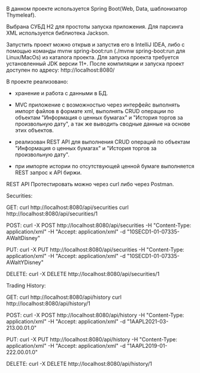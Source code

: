 В данном проекте используется Spring Boot(Web, Data, шаблонизатор Thymeleaf).

Выбрана СУБД H2 для простоты запуска приложения.
Для парсинга XML используется библиотека Jackson.

Запустить проект можно открыв и запустив его в IntelliJ IDEA, либо с помощью команды mvnw spring-boot:run (./mvnw spring-boot:run для Linux/MacOs) из каталога проекта. Для запуска проекта требуется установленный JDK версии 11+.
После компиляции и запуска проект доступен по адресу: http://localhost:8080/

В проекте реализовано:

- хранение и работа с данными в БД.

- MVC приложение с возможностью через интерфейс выполнять импорт файлов в формате xml, выполнять CRUD операции по объектам "Информация о ценных бумагах" и "История торгов за произвольную дату", а так же выводить сводные данные на основе этих объектов.
- реализован REST API для выполнения CRUD операций по объектам "Информация о ценных бумагах" и "История торгов за произвольную дату".
- при импорте истории по отсутствующей ценной бумаге выполняется REST запрос к API биржи.

REST API
Протестировать можно через curl либо через Postman.

Securities:

GET:
curl http://localhost:8080/api/securities
curl http://localhost:8080/api/securities/1

POST:
curl -X POST http://localhost:8080/api/securities -H "Content-Type: application/xml" -H "Accept: application/xml" -d "<securities><id>10</id><secid>SECD</secid><regnumber>1-01-07335-A</regnumber><name>Walt</name><emitentTitle>Disney</emitentTitle></securities>"

PUT:
curl -X PUT http://localhost:8080/api/securities -H "Content-Type: application/xml" -H "Accept: application/xml" -d "<securities><id>10</id><secid>SECD</secid><regnumber>1-01-07335-A</regnumber><name>WaltY</name><emitentTitle>Disney</emitentTitle></securities>"

DELETE:
curl -X DELETE http://localhost:8080/api/securities/1

Trading History:

GET:
curl http://localhost:8080/api/history
curl http://localhost:8080/api/history/1

POST:
curl -X POST http://localhost:8080/api/history -H "Content-Type: application/xml" -H "Accept: application/xml" -d "<history><id>1</id><secid>AAPL</secid><tradedate>2021-03-21</tradedate><numtrades>3.0</numtrades><open>0.0</open><close>1.0</close></history>"

PUT:
curl -X PUT http://localhost:8080/api/history -H "Content-Type: application/xml" -H "Accept: application/xml" -d "<history><id>1</id><secid>AAPL</secid><tradedate>2019-01-22</tradedate><numtrades>2.0</numtrades><open>0.0</open><close>1.0</close></history>"

DELETE:
curl -X DELETE http://localhost:8080/api/history/1